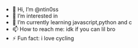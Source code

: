 - 👋 Hi, I’m @ntin0ss
- 👀 I’m interested in 
- 🌱 I’m currently learning javascript,python and c
- 📫 How to reach me: idk if you can lil bro
- ⚡ Fun fact: i love cycling 

<!---
ntin0ss/ntin0ss is a ✨ special ✨ repository because its `README.md` (this file) appears on your GitHub profile.
You can click the Preview link to take a look at your changes.
--->
